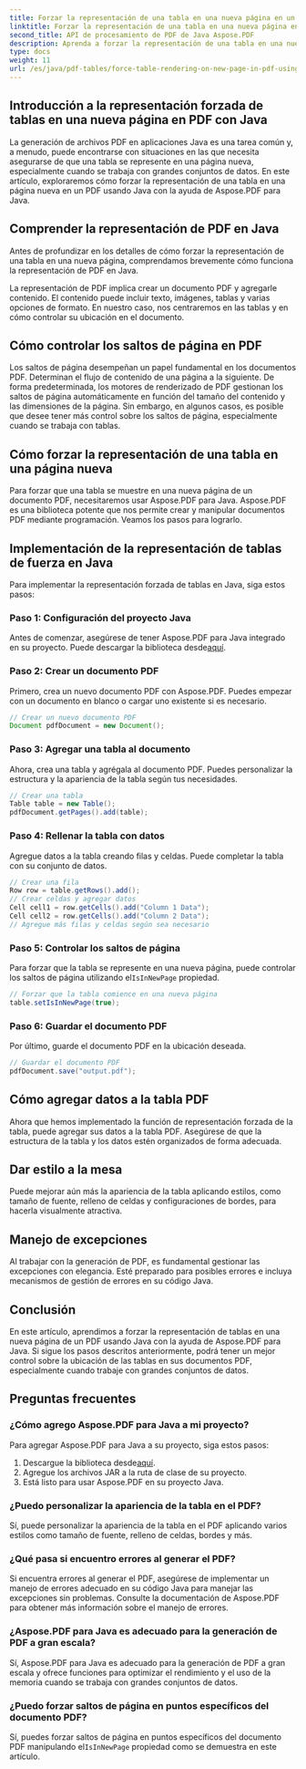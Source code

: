 ```yaml
---
title: Forzar la representación de una tabla en una nueva página en un PDF mediante Java
linktitle: Forzar la representación de una tabla en una nueva página en un PDF mediante Java
second_title: API de procesamiento de PDF de Java Aspose.PDF
description: Aprenda a forzar la representación de una tabla en una nueva página de un PDF mediante Java con Aspose.PDF. Esta guía paso a paso incluye el código fuente y consejos de expertos para dar formato a documentos PDF de forma precisa.
type: docs
weight: 11
url: /es/java/pdf-tables/force-table-rendering-on-new-page-in-pdf-using-java/
---
```


## Introducción a la representación forzada de tablas en una nueva página en PDF con Java

La generación de archivos PDF en aplicaciones Java es una tarea común y, a menudo, puede encontrarse con situaciones en las que necesita asegurarse de que una tabla se represente en una página nueva, especialmente cuando se trabaja con grandes conjuntos de datos. En este artículo, exploraremos cómo forzar la representación de una tabla en una página nueva en un PDF usando Java con la ayuda de Aspose.PDF para Java.

## Comprender la representación de PDF en Java

Antes de profundizar en los detalles de cómo forzar la representación de una tabla en una nueva página, comprendamos brevemente cómo funciona la representación de PDF en Java.

La representación de PDF implica crear un documento PDF y agregarle contenido. El contenido puede incluir texto, imágenes, tablas y varias opciones de formato. En nuestro caso, nos centraremos en las tablas y en cómo controlar su ubicación en el documento.

## Cómo controlar los saltos de página en PDF

Los saltos de página desempeñan un papel fundamental en los documentos PDF. Determinan el flujo de contenido de una página a la siguiente. De forma predeterminada, los motores de renderizado de PDF gestionan los saltos de página automáticamente en función del tamaño del contenido y las dimensiones de la página. Sin embargo, en algunos casos, es posible que desee tener más control sobre los saltos de página, especialmente cuando se trabaja con tablas.

## Cómo forzar la representación de una tabla en una página nueva

Para forzar que una tabla se muestre en una nueva página de un documento PDF, necesitaremos usar Aspose.PDF para Java. Aspose.PDF es una biblioteca potente que nos permite crear y manipular documentos PDF mediante programación. Veamos los pasos para lograrlo.

## Implementación de la representación de tablas de fuerza en Java

Para implementar la representación forzada de tablas en Java, siga estos pasos:

### Paso 1: Configuración del proyecto Java

 Antes de comenzar, asegúrese de tener Aspose.PDF para Java integrado en su proyecto. Puede descargar la biblioteca desde[aquí](https://releases.aspose.com/pdf/java/).

### Paso 2: Crear un documento PDF

Primero, crea un nuevo documento PDF con Aspose.PDF. Puedes empezar con un documento en blanco o cargar uno existente si es necesario.

```java
// Crear un nuevo documento PDF
Document pdfDocument = new Document();
```

### Paso 3: Agregar una tabla al documento

Ahora, crea una tabla y agrégala al documento PDF. Puedes personalizar la estructura y la apariencia de la tabla según tus necesidades.

```java
// Crear una tabla
Table table = new Table();
pdfDocument.getPages().add(table);
```

### Paso 4: Rellenar la tabla con datos

Agregue datos a la tabla creando filas y celdas. Puede completar la tabla con su conjunto de datos.

```java
// Crear una fila
Row row = table.getRows().add();
// Crear celdas y agregar datos
Cell cell1 = row.getCells().add("Column 1 Data");
Cell cell2 = row.getCells().add("Column 2 Data");
// Agregue más filas y celdas según sea necesario
```

### Paso 5: Controlar los saltos de página

 Para forzar que la tabla se represente en una nueva página, puede controlar los saltos de página utilizando el`IsInNewPage` propiedad.

```java
// Forzar que la tabla comience en una nueva página
table.setIsInNewPage(true);
```

### Paso 6: Guardar el documento PDF

Por último, guarde el documento PDF en la ubicación deseada.

```java
// Guardar el documento PDF
pdfDocument.save("output.pdf");
```

## Cómo agregar datos a la tabla PDF

Ahora que hemos implementado la función de representación forzada de la tabla, puede agregar sus datos a la tabla PDF. Asegúrese de que la estructura de la tabla y los datos estén organizados de forma adecuada.

## Dar estilo a la mesa

Puede mejorar aún más la apariencia de la tabla aplicando estilos, como tamaño de fuente, relleno de celdas y configuraciones de bordes, para hacerla visualmente atractiva.

## Manejo de excepciones

Al trabajar con la generación de PDF, es fundamental gestionar las excepciones con elegancia. Esté preparado para posibles errores e incluya mecanismos de gestión de errores en su código Java.

## Conclusión

En este artículo, aprendimos a forzar la representación de tablas en una nueva página de un PDF usando Java con la ayuda de Aspose.PDF para Java. Si sigue los pasos descritos anteriormente, podrá tener un mejor control sobre la ubicación de las tablas en sus documentos PDF, especialmente cuando trabaje con grandes conjuntos de datos.

## Preguntas frecuentes

### ¿Cómo agrego Aspose.PDF para Java a mi proyecto?

Para agregar Aspose.PDF para Java a su proyecto, siga estos pasos:
1.  Descargue la biblioteca desde[aquí](https://releases.aspose.com/pdf/java/).
2. Agregue los archivos JAR a la ruta de clase de su proyecto.
3. Está listo para usar Aspose.PDF en su proyecto Java.

### ¿Puedo personalizar la apariencia de la tabla en el PDF?

Sí, puede personalizar la apariencia de la tabla en el PDF aplicando varios estilos como tamaño de fuente, relleno de celdas, bordes y más.

### ¿Qué pasa si encuentro errores al generar el PDF?

Si encuentra errores al generar el PDF, asegúrese de implementar un manejo de errores adecuado en su código Java para manejar las excepciones sin problemas. Consulte la documentación de Aspose.PDF para obtener más información sobre el manejo de errores.

### ¿Aspose.PDF para Java es adecuado para la generación de PDF a gran escala?

Sí, Aspose.PDF para Java es adecuado para la generación de PDF a gran escala y ofrece funciones para optimizar el rendimiento y el uso de la memoria cuando se trabaja con grandes conjuntos de datos.

### ¿Puedo forzar saltos de página en puntos específicos del documento PDF?

 Sí, puedes forzar saltos de página en puntos específicos del documento PDF manipulando el`IsInNewPage` propiedad como se demuestra en este artículo.
